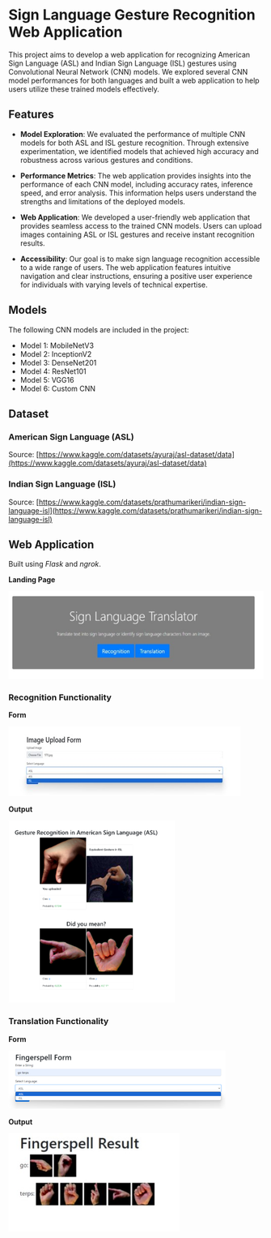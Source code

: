 # Sign Language Gesture Recognition Web Application

This project aims to develop a web application for recognizing American Sign Language (ASL) and Indian Sign Language (ISL) gestures using Convolutional Neural Network (CNN) models. We explored several CNN model performances for both languages and built a web application to help users utilize these trained models effectively.

## Features

- **Model Exploration**: We evaluated the performance of multiple CNN models for both ASL and ISL gesture recognition. Through extensive experimentation, we identified models that achieved high accuracy and robustness across various gestures and conditions.

- **Performance Metrics**: The web application provides insights into the performance of each CNN model, including accuracy rates, inference speed, and error analysis. This information helps users understand the strengths and limitations of the deployed models.

- **Web Application**: We developed a user-friendly web application that provides seamless access to the trained CNN models. Users can upload images containing ASL or ISL gestures and receive instant recognition results.

- **Accessibility**: Our goal is to make sign language recognition accessible to a wide range of users. The web application features intuitive navigation and clear instructions, ensuring a positive user experience for individuals with varying levels of technical expertise.
## Models

The following CNN models are included in the project:

- Model 1: MobileNetV3
- Model 2: InceptionV2
- Model 3: DenseNet201
- Model 4: ResNet101
- Model 5: VGG16
- Model 6: Custom CNN

## Dataset

### American Sign Language (ASL)

Source: [https://www.kaggle.com/datasets/ayuraj/asl-dataset/data](https://www.kaggle.com/datasets/ayuraj/asl-dataset/data)

### Indian Sign Language (ISL)

Source: [https://www.kaggle.com/datasets/prathumarikeri/indian-sign-language-isl](https://www.kaggle.com/datasets/prathumarikeri/indian-sign-language-isl) 

## Web Application

Built using *Flask* and *ngrok*. 

**Landing Page**

![Landing Page](static/images/landingPage.jpg)

### Recognition Functionality

**Form**

![Form](static/images/gestureRecognitionOption.jpg)

**Output**

![Output](static/images/gestureRecognitionExample.png)

### Translation Functionality

**Form**

![Form](static/images/fingerSpellOption.png)

**Output**

![Output](static/images/fingerSpellExample.png.jpg)
